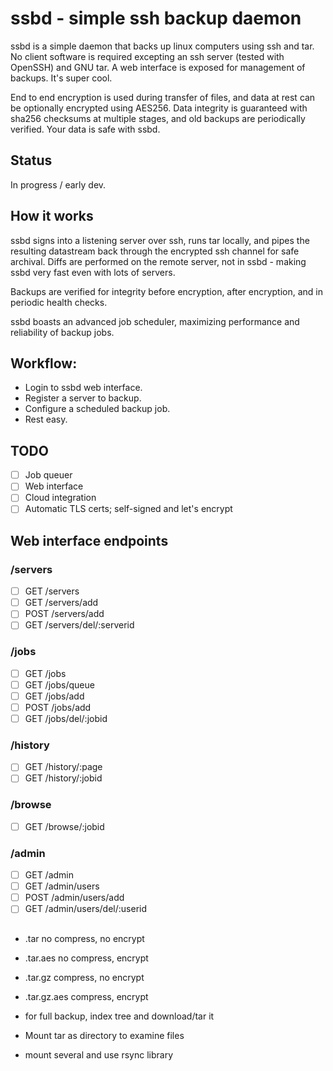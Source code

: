 # ssbd - simple ssh backup daemon
ssbd is a simple daemon that backs up linux computers using ssh and tar. No client software is required excepting an ssh server (tested with OpenSSH) and GNU tar. A web interface is exposed for management of backups. It's super cool.

End to end encryption is used during transfer of files, and data at rest can be optionally encrypted using AES256. Data integrity is guaranteed with sha256 checksums at multiple stages, and old backups are periodically verified. Your data is safe with ssbd.

## Status

In progress / early dev.

## How it works
ssbd signs into a listening server over ssh, runs tar locally, and pipes the resulting datastream back through the encrypted ssh channel for safe archival. Diffs are performed on the remote server, not in ssbd - making ssbd very fast even with lots of servers.

Backups are verified for integrity before encryption, after encryption, and in periodic health checks.

ssbd boasts an advanced job scheduler, maximizing performance and reliability of backup jobs.

## Workflow:
- Login to ssbd web interface.
- Register a server to backup.
- Configure a scheduled backup job.
- Rest easy.

## TODO
- [ ] Job queuer
- [ ] Web interface
- [ ] Cloud integration
- [ ] Automatic TLS certs; self-signed and let's encrypt

## Web interface endpoints
### /servers
- [ ] GET /servers
- [ ] GET /servers/add
- [ ] POST /servers/add
- [ ] GET /servers/del/:serverid

### /jobs
- [ ] GET /jobs
- [ ] GET /jobs/queue
- [ ] GET /jobs/add
- [ ] POST /jobs/add
- [ ] GET /jobs/del/:jobid

### /history
- [ ] GET /history/:page
- [ ] GET /history/:jobid

### /browse
- [ ] GET /browse/:jobid

### /admin
- [ ] GET /admin
- [ ] GET /admin/users
- [ ] POST /admin/users/add
- [ ] GET /admin/users/del/:userid

##
- .tar         no compress, no encrypt
- .tar.aes     no compress, encrypt
- .tar.gz      compress, no encrypt
- .tar.gz.aes  compress, encrypt

- for full backup, index tree and download/tar it

- Mount tar as directory to examine files
- mount several and use rsync library 
